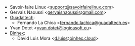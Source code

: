 - Savoir-faire Linux \<<support@savoirfairelinux.com>\>
- Gervais Naoussi \<<gervaisnaoussi@gmail.com>\>
- [Guadaltech](https://www.guadaltech.es):
  - Fernando La Chica \<<fernando.lachica@guadaltech.es>\>
- Yvan Dotet \<<yvan.dotet@logicasoft.eu>\>
- [Binhex](https://binhex.cloud//com):
  - David Luis Mora \<<d.luis@binhex.cloud>\>
